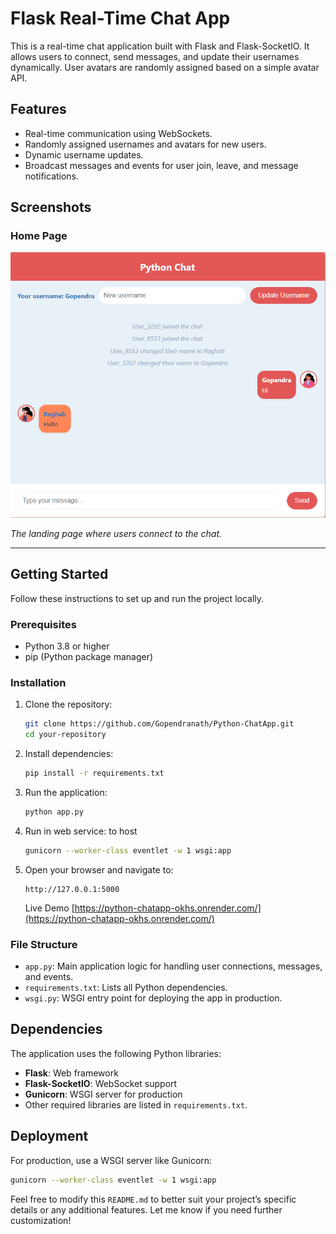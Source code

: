 
# Flask Real-Time Chat App

This is a real-time chat application built with Flask and Flask-SocketIO. It allows users to connect, send messages, and update their usernames dynamically. User avatars are randomly assigned based on a simple avatar API.

## Features

- Real-time communication using WebSockets.
- Randomly assigned usernames and avatars for new users.
- Dynamic username updates.
- Broadcast messages and events for user join, leave, and message notifications.

## Screenshots

### Home Page
![Home Page](chat-Screenshot.png)

*The landing page where users connect to the chat.*

---

## Getting Started

Follow these instructions to set up and run the project locally.

### Prerequisites

- Python 3.8 or higher
- pip (Python package manager)

### Installation

1. Clone the repository:

   ```bash
   git clone https://github.com/Gopendranath/Python-ChatApp.git
   cd your-repository
   ```

2. Install dependencies:

   ```bash
   pip install -r requirements.txt
   ```

3. Run the application:

   ```bash
   python app.py
   ```

4. Run in web service: to host

   ```bash
   gunicorn --worker-class eventlet -w 1 wsgi:app
   ```

5. Open your browser and navigate to:

   ```
   http://127.0.0.1:5000
   ```

   Live Demo [https://python-chatapp-okhs.onrender.com/](https://python-chatapp-okhs.onrender.com/)

### File Structure

- `app.py`: Main application logic for handling user connections, messages, and events.
- `requirements.txt`: Lists all Python dependencies.
- `wsgi.py`: WSGI entry point for deploying the app in production.

## Dependencies

The application uses the following Python libraries:

- **Flask**: Web framework
- **Flask-SocketIO**: WebSocket support
- **Gunicorn**: WSGI server for production
- Other required libraries are listed in `requirements.txt`.

## Deployment

For production, use a WSGI server like Gunicorn:

```bash
gunicorn --worker-class eventlet -w 1 wsgi:app
```


Feel free to modify this `README.md` to better suit your project’s specific details or any additional features. Let me know if you need further customization!
